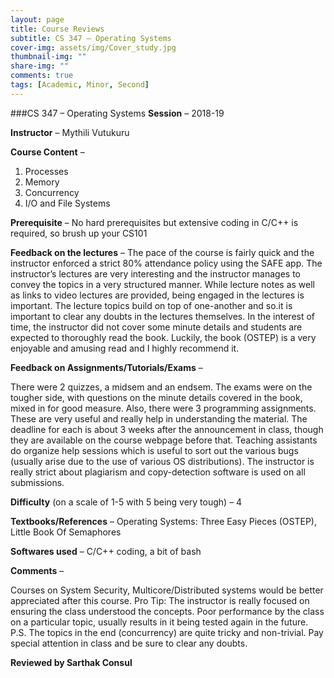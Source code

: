 ```yaml
---
layout: page
title: Course Reviews
subtitle: CS 347 – Operating Systems
cover-img: assets/img/Cover_study.jpg
thumbnail-img: ""
share-img: ""
comments: true
tags: [Academic, Minor, Second]
---
```


###CS 347 – Operating Systems
**Session** – 2018-19

**Instructor** – Mythili Vutukuru

**Course Content** –

1. Processes
2. Memory
3. Concurrency
4. I/O and File Systems

**Prerequisite** –
No hard prerequisites but extensive coding in C/C++ is required, so brush up your CS101

**Feedback on the lectures** –
The pace of the course is fairly quick and the instructor enforced a strict 80% attendance policy using the SAFE app. The instructor’s lectures are very interesting and the instructor manages to convey the topics in a very structured manner. While lecture notes as well as links to video lectures are provided, being engaged in the lectures is important. The lecture topics build on top of one-another and so.it is important to clear any doubts in the lectures themselves. In the interest of time, the instructor did not cover some minute details and students are expected to thoroughly read the book. Luckily, the book (OSTEP) is a very enjoyable and amusing read and I highly recommend it.

**Feedback on Assignments/Tutorials/Exams** –

There were 2 quizzes, a midsem and an endsem. The exams were on the tougher side, with questions on the minute details covered in the book, mixed in for good measure.
Also, there were 3 programming assignments. These are very useful and really help in understanding the material. The deadline for each is about 3 weeks after the announcement in class, though they are available on the course webpage before that. Teaching assistants do organize help sessions which is useful to sort out the various bugs (usually arise due to the use of various OS distributions). The instructor is really strict about plagiarism and copy-detection software is used on all submissions.

**Difficulty** (on a scale of 1-5 with 5 being very tough) –
4

**Textbooks/References** –
Operating Systems: Three Easy Pieces (OSTEP), Little Book Of Semaphores

**Softwares used** –
C/C++ coding, a bit of bash

**Comments** –

Courses on System Security, Multicore/Distributed systems would be better appreciated after this course.
Pro Tip: The instructor is really focused on ensuring the class understood the concepts. Poor performance by the class on a particular topic, usually results in it being tested again in the future.
P.S. The topics in the end (concurrency) are quite tricky and non-trivial. Pay special attention in class and be sure to clear any doubts.

**Reviewed by Sarthak Consul**
